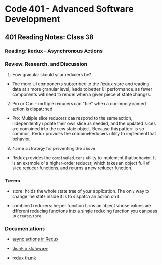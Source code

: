 # Code 401 - Advanced Software Development

## 401 Reading Notes: Class 38

### Reading: Redux - Asynchronous Actions

### Review, Research, and Discussion

1. How granular should your reducers be?
  - The more UI components subscribed to the Redux store and reading data at a more granular level, leads to better UI performance, as fewer components will need to render when a given piece of state changes.

2. Pro or Con – multiple reducers can "fire" when a commonly named action is dispatched
  - Pro: Multiple slice reducers can respond to the same action, independently update their own slice as needed, and the updated slices are combined into the new state object. Because this pattern is so common, Redux provides the combineReducers utility to implement that behavior.

3. Name a strategy for preventing the above
  - Redux provides the `combineReducers` utility to implement that behavior. It is an example of a higher-order reducer, which takes an object full of slice reducer functions, and returns a new reducer function.

### Terms

- store: holds the whole state tree of your application. The only way to change the state inside it is to dispatch an action on it.

- combined reducers: helper function turns an object whose values are different reducing functions into a single reducing function you can pass to `createStore`.

### Documentations

- [async actions in Redux](https://redux.js.org/tutorials/fundamentals/part-6-async-logic)

- [thunk middleware](https://github.com/reduxjs/redux-thunk)

- [redux thunk](https://www.digitalocean.com/community/tutorials/redux-redux-thunk)
